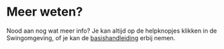 
# Meer weten?

Nood aan nog wat meer info? Je kan altijd op de helpknopjes klikken in de Swingomgeving, of je kan de [basishandleiding](https://github.com/provinciesincijfers/JiveDocumentation/blob/master/12.%20Meer%20weten/Handleiding%20Basis%20Swing.docx) erbij nemen.
